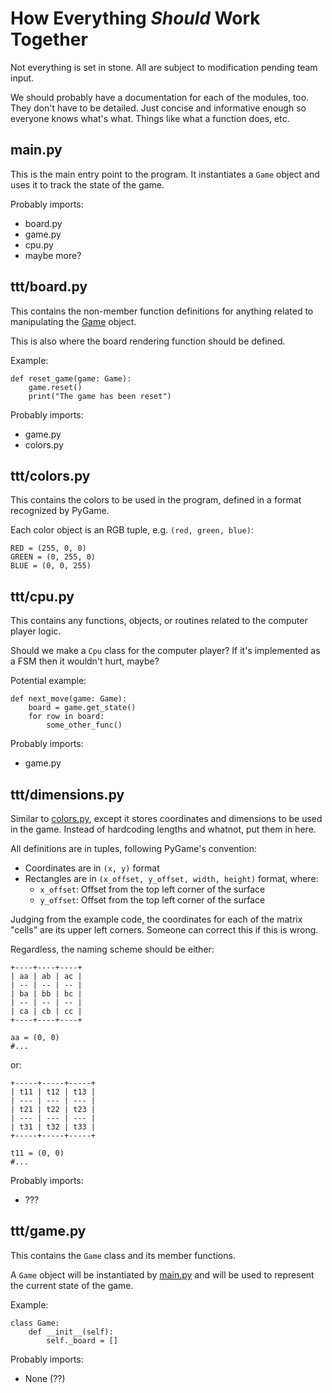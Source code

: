 # How Everything *Should* Work Together 

Not everything is set in stone. All are subject to modification pending team input.

We should probably have a documentation for each of the modules, too. They don't have to be detailed. Just concise and informative enough so everyone knows what's what. Things like what a function does, etc. 

## main.py

This is the main entry point to the program. It instantiates a `Game` object and uses it to track the state of the game.

Probably imports:
- board.py
- game.py
- cpu.py 
- maybe more? 

## ttt/board.py

This contains the non-member function definitions for anything related to manipulating the [Game](#ttt-game-py) object.

This is also where the board rendering function should be defined.

Example: 

```
def reset_game(game: Game):
    game.reset()
    print("The game has been reset")
```

Probably imports: 
- game.py
- colors.py 

## ttt/colors.py 

This contains the colors to be used in the program, defined in a format recognized by PyGame. 

Each color object is an RGB tuple, e.g. `(red, green, blue)`:

```
RED = (255, 0, 0)
GREEN = (0, 255, 0)
BLUE = (0, 0, 255)
```

## ttt/cpu.py


This contains any functions, objects, or routines related to the computer player logic.

Should we make a `Cpu` class for the computer player? If it's implemented as a FSM then it wouldn't hurt, maybe? 

Potential example: 
```
def next_move(game: Game): 
    board = game.get_state()
    for row in board:
        some_other_func()
```

Probably imports:
- game.py 

## ttt/dimensions.py

Similar to [colors.py](#ttt-colors-py), except it stores coordinates and dimensions to be used in the game. Instead of hardcoding lengths and whatnot, put them in here.

All definitions are in tuples, following PyGame's convention: 

- Coordinates are in `(x, y)` format 
- Rectangles are in `(x_offset, y_offset, width, height)` format, where:
  - `x_offset`: Offset from the top left corner of the surface 
  - `y_offset`: Offset from the top left corner of the surface

Judging from the example code, the coordinates for each of the matrix "cells" are its upper left corners. Someone can correct this if this is wrong.

Regardless, the naming scheme should be either:

```
+----+----+----+
| aa | ab | ac |
| -- | -- | -- |
| ba | bb | bc |
| -- | -- | -- |
| ca | cb | cc |
+----+----+----+

aa = (0, 0)
#... 
```

or:

```
+-----+-----+-----+
| t11 | t12 | t13 |
| --- | --- | --- |
| t21 | t22 | t23 |
| --- | --- | --- |
| t31 | t32 | t33 |
+-----+-----+-----+

t11 = (0, 0)
#...
```

Probably imports:
- ??? 


## ttt/game.py

This contains the `Game` class and its member functions. 

A `Game` object will be instantiated by [main.py](#main-py) and will be used to represent the current state of the game.

Example:

```
class Game:
    def __init__(self):
        self._board = []
```


Probably imports:
- None (??)

